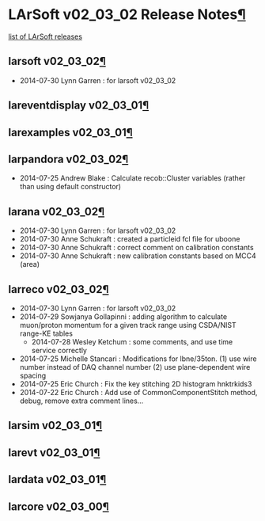 LArSoft v02\_03\_02 Release Notes[¶](#LArSoft-v02_03_02-Release-Notes)
======================================================================

[list of LArSoft releases](LArSoft_release_list)


larsoft v02\_03\_02[¶](#larsoft-v02_03_02)
------------------------------------------

-   2014-07-30 Lynn Garren : for larsoft v02\_03\_02


lareventdisplay v02\_03\_01[¶](#lareventdisplay-v02_03_01)
----------------------------------------------------------


larexamples v02\_03\_01[¶](#larexamples-v02_03_01)
--------------------------------------------------


larpandora v02\_03\_02[¶](#larpandora-v02_03_02)
------------------------------------------------

-   2014-07-25 Andrew Blake : Calculate recob::Cluster variables (rather than using default constructor)


larana v02\_03\_02[¶](#larana-v02_03_02)
----------------------------------------

-   2014-07-30 Lynn Garren : for larsoft v02\_03\_02
-   2014-07-30 Anne Schukraft : created a particleid fcl file for uboone
-   2014-07-30 Anne Schukraft : correct comment on calibration constants
-   2014-07-30 Anne Schukraft : new calibration constants based on MCC4 (area)


larreco v02\_03\_02[¶](#larreco-v02_03_02)
------------------------------------------

-   2014-07-30 Lynn Garren : for larsoft v02\_03\_02
-   2014-07-29 Sowjanya Gollapinni : adding algorithm to calculate muon/proton momentum for a given track range using CSDA/NIST range-KE tables
    -   2014-07-28 Wesley Ketchum : some comments, and use time service correctly
-   2014-07-25 Michelle Stancari : Modifications for lbne/35ton. (1) use wire number instead of DAQ channel number (2) use plane-dependent wire spacing
-   2014-07-25 Eric Church : Fix the key stitching 2D histogram hnktrkids3
-   2014-07-22 Eric Church : Add use of CommonComponentStitch method, debug, remove extra comment lines…


larsim v02\_03\_01[¶](#larsim-v02_03_01)
----------------------------------------


larevt v02\_03\_01[¶](#larevt-v02_03_01)
----------------------------------------


lardata v02\_03\_01[¶](#lardata-v02_03_01)
------------------------------------------


larcore v02\_03\_00[¶](#larcore-v02_03_00)
------------------------------------------
